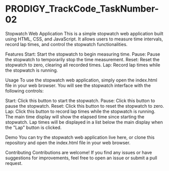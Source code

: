 # PRODIGY_TrackCode_TaskNumber-02
Stopwatch Web Application
This is a simple stopwatch web application built using HTML, CSS, and JavaScript. It allows users to measure time intervals, record lap times, and control the stopwatch functionalities.

Features
Start: Start the stopwatch to begin measuring time. Pause: Pause the stopwatch to temporarily stop the time measurement. Reset: Reset the stopwatch to zero, clearing all recorded times. Lap: Record lap times while the stopwatch is running.

Usage
To use the stopwatch web application, simply open the index.html file in your web browser. You will see the stopwatch interface with the following controls:

Start: Click this button to start the stopwatch. Pause: Click this button to pause the stopwatch. Reset: Click this button to reset the stopwatch to zero. Lap: Click this button to record lap times while the stopwatch is running. The main time display will show the elapsed time since starting the stopwatch. Lap times will be displayed in a list below the main display when the "Lap" button is clicked.

Demo
You can try the stopwatch web application live here, or clone this repository and open the index.html file in your web browser.

Contributing
Contributions are welcome! If you find any issues or have suggestions for improvements, feel free to open an issue or submit a pull request.
